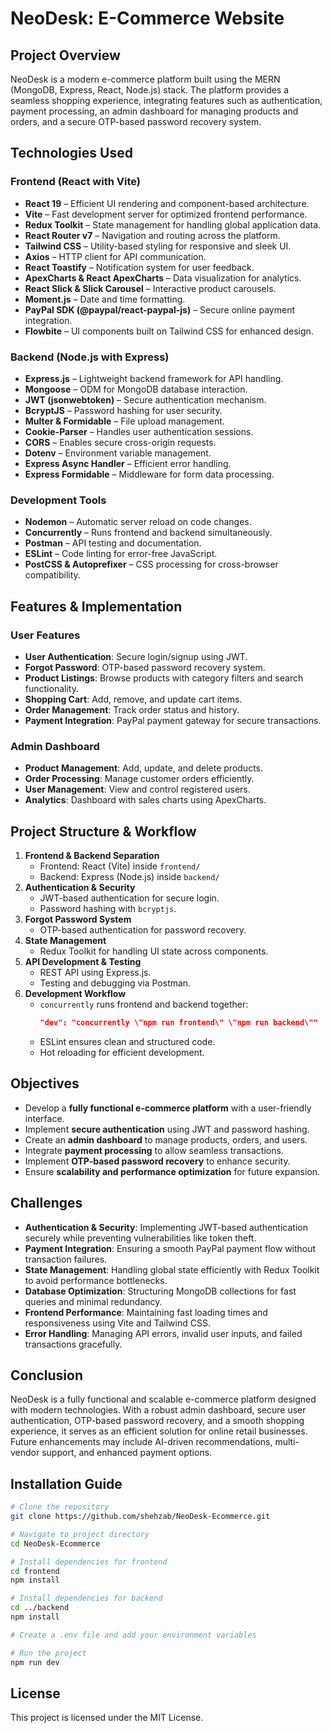 # NeoDesk: E-Commerce Website

## Project Overview
NeoDesk is a modern e-commerce platform built using the MERN (MongoDB, Express, React, Node.js) stack. The platform provides a seamless shopping experience, integrating features such as authentication, payment processing, an admin dashboard for managing products and orders, and a secure OTP-based password recovery system.

## Technologies Used

### Frontend (React with Vite)
- **React 19** – Efficient UI rendering and component-based architecture.
- **Vite** – Fast development server for optimized frontend performance.
- **Redux Toolkit** – State management for handling global application data.
- **React Router v7** – Navigation and routing across the platform.
- **Tailwind CSS** – Utility-based styling for responsive and sleek UI.
- **Axios** – HTTP client for API communication.
- **React Toastify** – Notification system for user feedback.
- **ApexCharts & React ApexCharts** – Data visualization for analytics.
- **React Slick & Slick Carousel** – Interactive product carousels.
- **Moment.js** – Date and time formatting.
- **PayPal SDK (@paypal/react-paypal-js)** – Secure online payment integration.
- **Flowbite** – UI components built on Tailwind CSS for enhanced design.

### Backend (Node.js with Express)
- **Express.js** – Lightweight backend framework for API handling.
- **Mongoose** – ODM for MongoDB database interaction.
- **JWT (jsonwebtoken)** – Secure authentication mechanism.
- **BcryptJS** – Password hashing for user security.
- **Multer & Formidable** – File upload management.
- **Cookie-Parser** – Handles user authentication sessions.
- **CORS** – Enables secure cross-origin requests.
- **Dotenv** – Environment variable management.
- **Express Async Handler** – Efficient error handling.
- **Express Formidable** – Middleware for form data processing.

### Development Tools
- **Nodemon** – Automatic server reload on code changes.
- **Concurrently** – Runs frontend and backend simultaneously.
- **Postman** – API testing and documentation.
- **ESLint** – Code linting for error-free JavaScript.
- **PostCSS & Autoprefixer** – CSS processing for cross-browser compatibility.

## Features & Implementation

### User Features
- **User Authentication**: Secure login/signup using JWT.
- **Forgot Password**: OTP-based password recovery system.
- **Product Listings**: Browse products with category filters and search functionality.
- **Shopping Cart**: Add, remove, and update cart items.
- **Order Management**: Track order status and history.
- **Payment Integration**: PayPal payment gateway for secure transactions.

### Admin Dashboard
- **Product Management**: Add, update, and delete products.
- **Order Processing**: Manage customer orders efficiently.
- **User Management**: View and control registered users.
- **Analytics**: Dashboard with sales charts using ApexCharts.

## Project Structure & Workflow
1. **Frontend & Backend Separation**
   - Frontend: React (Vite) inside `frontend/`
   - Backend: Express (Node.js) inside `backend/`
2. **Authentication & Security**
   - JWT-based authentication for secure login.
   - Password hashing with `bcryptjs`.
3. **Forgot Password System**
   - OTP-based authentication for password recovery.
4. **State Management**
   - Redux Toolkit for handling UI state across components.
5. **API Development & Testing**
   - REST API using Express.js.
   - Testing and debugging via Postman.
6. **Development Workflow**
   - `concurrently` runs frontend and backend together:
     ```json
     "dev": "concurrently \"npm run frontend\" \"npm run backend\""
     ```
   - ESLint ensures clean and structured code.
   - Hot reloading for efficient development.

## Objectives
- Develop a **fully functional e-commerce platform** with a user-friendly interface.
- Implement **secure authentication** using JWT and password hashing.
- Create an **admin dashboard** to manage products, orders, and users.
- Integrate **payment processing** to allow seamless transactions.
- Implement **OTP-based password recovery** to enhance security.
- Ensure **scalability and performance optimization** for future expansion.

## Challenges
- **Authentication & Security**: Implementing JWT-based authentication securely while preventing vulnerabilities like token theft.
- **Payment Integration**: Ensuring a smooth PayPal payment flow without transaction failures.
- **State Management**: Handling global state efficiently with Redux Toolkit to avoid performance bottlenecks.
- **Database Optimization**: Structuring MongoDB collections for fast queries and minimal redundancy.
- **Frontend Performance**: Maintaining fast loading times and responsiveness using Vite and Tailwind CSS.
- **Error Handling**: Managing API errors, invalid user inputs, and failed transactions gracefully.

## Conclusion
NeoDesk is a fully functional and scalable e-commerce platform designed with modern technologies. With a robust admin dashboard, secure user authentication, OTP-based password recovery, and a smooth shopping experience, it serves as an efficient solution for online retail businesses. Future enhancements may include AI-driven recommendations, multi-vendor support, and enhanced payment options.

## Installation Guide
```sh
# Clone the repository
git clone https://github.com/shehzab/NeoDesk-Ecommerce.git

# Navigate to project directory
cd NeoDesk-Ecommerce

# Install dependencies for frontend
cd frontend
npm install

# Install dependencies for backend
cd ../backend
npm install

# Create a .env file and add your environment variables

# Run the project
npm run dev
```

## License
This project is licensed under the MIT License.


